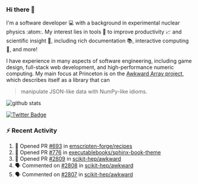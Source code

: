 ### Hi there 👋 

I'm a software developer 💻 with a background in experimental nuclear physics :atom:. My interest lies in tools :wrench: to improve productivity :chart_with_upwards_trend: and scientific insight :telescope:, including rich documentation 📚, interactive computing 🧮, and more! 

I have experience in many aspects of software engineering, including game design, full-stack web development, and high-performance numeric computing. My main focus at Princeton is on the [Awkward Array project](awkward-array.org/), which describes itself as a library that can 
> manipulate JSON-like data with NumPy-like idioms.

![github stats](https://github-readme-stats.vercel.app/api?username=agoose77&show_icons=true&hide_rank=true&hide_title=true&bg_color=30,e76445,904e95&text_color=efe3ec&icon_color=efe3ec)
<!--
**agoose77/agoose77** is a ✨ _special_ ✨ repository because its `README.md` (this file) appears on your GitHub profile.

Here are some ideas to get you started:

- 🔭 I’m currently working on ...
- 🌱 I’m currently learning ...
- 👯 I’m looking to collaborate on ...
- 🤔 I’m looking for help with ...
- 💬 Ask me about ...
- 📫 How to reach me: ...
- 😄 Pronouns: ...
- ⚡ Fun fact: ...
-->

[![Twitter Badge](https://img.shields.io/twitter/follow/agoose77?style=flat-square&logo=Twitter&logoColor=white&color=cornflowerblue)](https://twitter.com/agoose77)

### :zap: Recent Activity

<!--START_SECTION:activity-->
1. 💪 Opened PR [#693](https://github.com/emscripten-forge/recipes/pull/693) in [emscripten-forge/recipes](https://github.com/emscripten-forge/recipes)
2. 💪 Opened PR [#776](https://github.com/executablebooks/sphinx-book-theme/pull/776) in [executablebooks/sphinx-book-theme](https://github.com/executablebooks/sphinx-book-theme)
3. 💪 Opened PR [#2809](https://github.com/scikit-hep/awkward/pull/2809) in [scikit-hep/awkward](https://github.com/scikit-hep/awkward)
4. 🗣 Commented on [#2808](https://github.com/scikit-hep/awkward/issues/2808#issuecomment-1802774163) in [scikit-hep/awkward](https://github.com/scikit-hep/awkward)
5. 🗣 Commented on [#2807](https://github.com/scikit-hep/awkward/pull/2807#issuecomment-1802767879) in [scikit-hep/awkward](https://github.com/scikit-hep/awkward)
<!--END_SECTION:activity-->
